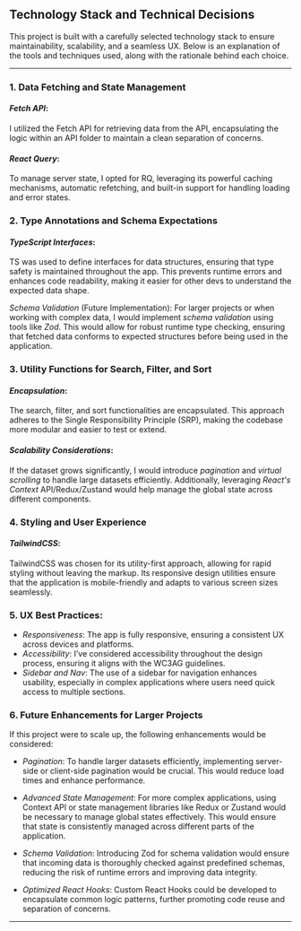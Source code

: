## Technology Stack and Technical Decisions

This project is built with a carefully selected technology stack to ensure maintainability, scalability, and a seamless UX. Below is an explanation of the tools and techniques used, along with the rationale behind each choice.

---

### 1. Data Fetching and State Management

#### _Fetch API_:

I utilized the Fetch API for retrieving data from the API, encapsulating the logic within an API folder to maintain a clean separation of concerns.

#### _React Query_:

To manage server state, I opted for RQ, leveraging its powerful caching mechanisms, automatic refetching, and built-in support for handling loading and error states.

### 2. Type Annotations and Schema Expectations

#### _TypeScript Interfaces_:

TS was used to define interfaces for data structures, ensuring that type safety is maintained throughout the app. This prevents runtime errors and enhances code readability, making it easier for other devs to understand the expected data shape.

_Schema Validation_ (Future Implementation): For larger projects or when working with complex data, I would implement _schema validation_ using tools like _Zod_. This would allow for robust runtime type checking, ensuring that fetched data conforms to expected structures before being used in the application.

### 3. Utility Functions for Search, Filter, and Sort

#### _Encapsulation_:

The search, filter, and sort functionalities are encapsulated. This approach adheres to the Single Responsibility Principle (SRP), making the codebase more modular and easier to test or extend.

#### _Scalability Considerations_:

If the dataset grows significantly, I would introduce _pagination_ and _virtual scrolling_ to handle large datasets efficiently. Additionally, leveraging _React's Context_ API/Redux/Zustand would help manage the global state across different components.

### 4. Styling and User Experience

#### _TailwindCSS_:

TailwindCSS was chosen for its utility-first approach, allowing for rapid styling without leaving the markup. Its responsive design utilities ensure that the application is mobile-friendly and adapts to various screen sizes seamlessly.

### 5. UX Best Practices:

- _Responsiveness_: The app is fully responsive, ensuring a consistent UX across devices and platforms.
- _Accessibility_: I’ve considered accessibility throughout the design process, ensuring it aligns with the WC3AG guidelines.
- _Sidebar and Nav_: The use of a sidebar for navigation enhances usability, especially in complex applications where users need quick access to multiple sections.

### 6. Future Enhancements for Larger Projects

If this project were to scale up, the following enhancements would be considered:

- _Pagination_: To handle larger datasets efficiently, implementing server-side or client-side pagination would be crucial. This would reduce load times and enhance performance.

- _Advanced State Management_: For more complex applications, using Context API or state management libraries like Redux or Zustand would be necessary to manage global states effectively. This would ensure that state is consistently managed across different parts of the application.

- _Schema Validation_: Introducing Zod for schema validation would ensure that incoming data is thoroughly checked against predefined schemas, reducing the risk of runtime errors and improving data integrity.

- _Optimized React Hooks_: Custom React Hooks could be developed to encapsulate common logic patterns, further promoting code reuse and separation of concerns.

---
